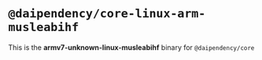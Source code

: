# `@daipendency/core-linux-arm-musleabihf`

This is the **armv7-unknown-linux-musleabihf** binary for `@daipendency/core`
